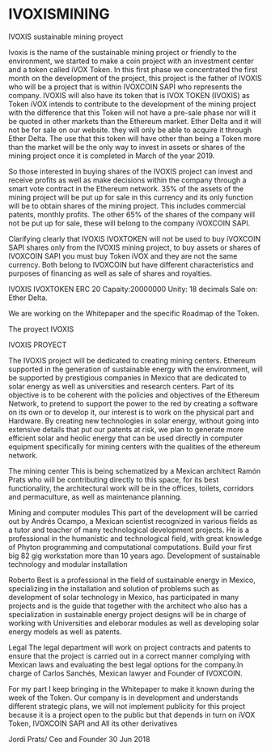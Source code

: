 # IVOXISMINING

IVOXIS sustainable mining proyect

Ivoxis is the name of the sustainable mining project or friendly to the environment, we started to make a coin project with an investment center and a token called iVOX Token. In this first phase we concentrated the first month on the development of the project, this project is the father of IVOXIS who will be a project that is within IVOXCOIN SAPI who represents the company. IVOXIS will also have its token that is IVOX TOKEN (IVOXIS) as Token iVOX intends to contribute to the development of the mining project with the difference that this Token will not have a pre-sale phase nor will it be quoted in other markets than the Ethereum market. Ether Delta and it will not be for sale on our website. they will only be able to acquire it through Ether Delta. The use that this token will have other than being a Token more than the market will be the only way to invest in assets or shares of the mining project once it is completed in March of the year 2019.

So those interested in buying shares of the IVOXIS project can invest and receive profits as well as make decisions within the company through a smart vote contract in the Ethereum network.
35% of the assets of the mining project will be put up for sale in this currency and its only function will be to obtain shares of the mining project. This includes commercial patents, monthly profits. The other 65% of the shares of the company will not be put up for sale, these will belong to the company iVOXCOIN SAPI.

Clarifying clearly that IVOXIS IVOXTOKEN will not be used to buy iVOXCOIN SAPI shares only from the IVOXIS mining project, to buy assets or shares of IVOXCOIN SAPI you must buy Token iVOX and they are not the same currency. Both belong to IVOXCOIN but have different characteristics and purposes of financing as well as sale of shares and royalties.

IVOXIS IVOXTOKEN
ERC 20
Capaity:20000000
Unity: 18 decimals
Sale on: Ether Delta.

We are working on the Whitepaper and the specific Roadmap of the Token.

The proyect IVOXIS

IVOXIS PROYECT

The IVOXIS project will be dedicated to creating mining centers. Ethereum supported in the generation of sustainable energy with the environment, will be supported by prestigious companies in Mexico that are dedicated to solar energy as well as universities and research centers. Part of its objective is to be coherent with the policies and objectives of the Ethereum Network, to pretend to support the power to the red by creating a software on its own or to develop it, our interest is to work on the physical part and Hardware. By creating new technologies in solar energy, without going into extensive details that put our patents at risk, we plan to generate more efficient solar and heolic energy that can be used directly in computer equipment specifically for mining centers with the qualities of the ethereum network.

The mining center
This is being schematized by a Mexican architect Ramón Prats who will be contributing directly to this space, for its best functionality, the architectural work will be in the offices, toilets, corridors and permaculture, as well as maintenance planning.

Mining and computer modules
This part of the development will be carried out by Andrés Ocampo, a Mexican scientist recognized in various fields as a tutor and teacher of many technological development projects. He is a professional in the humanistic and technological field, with great knowledge of Phyton programming and computational computations. Build your first big 82 gig workstation more than 10 years ago.
Development of sustainable technology and modular installation

Roberto Best is a professional in the field of sustainable energy in Mexico, specializing in the installation and solution of problems such as development of solar technology in Mexico, has participated in many projects and is the guide that together with the architect who also has a specialization in sustainable energy project designs will be in charge of working with Universities and eleborar modules as well as developing solar energy models as well as patents.

Legal
The legal department will work on project contracts and patents to ensure that the project is carried out in a correct manner complying with Mexican laws and evaluating the best legal options for the company.In charge of Carlos Sanchés, Mexican lawyer and Founder of IVOXCOIN.

For my part I keep bringing in the Whitepaper to make it known during the week of the Token. Our company is in development and understands different strategic plans, we will not implement publicity for this project because it is a project open to the public but that depends in turn on iVOX Token, IVOXCOIN SAPI and All its other derivatives

Jordi Prats/ Ceo and Founder 30 Jun 2018
